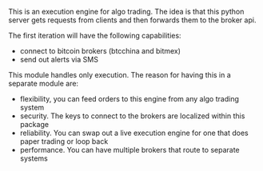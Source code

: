 This is an execution engine for algo trading.  The idea is that this
python server gets requests from clients and then forwards them to the
broker api.

The first iteration will have the following capabilities:

* connect to bitcoin brokers (btcchina and bitmex)
* send out alerts via SMS

This module handles only execution.  The reason for having this in a
separate module are:

* flexibility, you can feed orders to this engine from any algo
  trading system
* security. The keys to connect to the brokers are localized within
  this package
* reliability. You can swap out a live execution engine for one that
  does paper trading or loop back
* performance. You can have multiple brokers that route to separate
  systems


